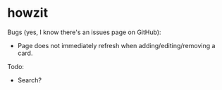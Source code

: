 # howzit

Bugs (yes, I know there's an issues page on GitHub):
* Page does not immediately refresh when adding/editing/removing a card.

Todo:
* Search?